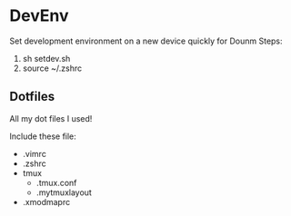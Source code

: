 # DevEnv
Set development environment on a new device quickly for Dounm
Steps:
1. sh setdev.sh
2. source ~/.zshrc

## Dotfiles
All my dot files I used!

Include these file:
- .vimrc
- .zshrc
- tmux
  - .tmux.conf
  - .mytmuxlayout
- .xmodmaprc
